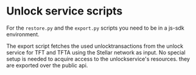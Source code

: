 # Unlock service scripts

For the `restore.py` and the `export.py` scripts you need to be in a js-sdk environment.

The export script fetches the used unlocktransactions from the unlock service for TFT and TFTA using the Stellar network as input. No special setup is needed to acquire access to the unlockservice's resources. they are exported over the public api.
